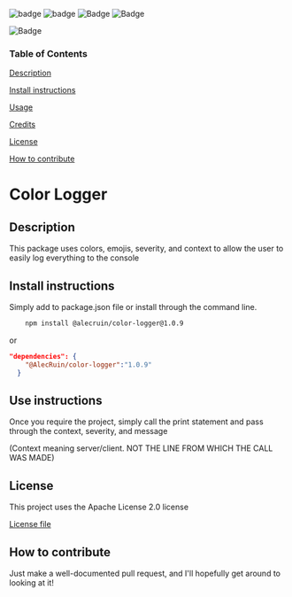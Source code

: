 
  ![badge](https://img.shields.io/badge/Node.js-43853D?style=for-the-badge&logo=node.js&logoColor=white)
  ![badge](https://img.shields.io/github/downloads/AlecRuin/color-logger/total?style=for-the-badge)
  ![Badge](https://img.shields.io/github/languages/code-size/AlecRuin/color-logger?style=for-the-badge)
  ![Badge](https://img.shields.io/github/issues/AlecRuin/color-logger?style=for-the-badge)

  ![Badge](https://img.shields.io/github/stars/AlecRuin/color-logger?style=social)
### Table of Contents 

[Description](#Description)

[Install instructions](#Install-instructions)

[Usage](#Use-instructions)

[Credits](#Credits)

[License](#License)

[How to contribute](#How-to-contribute)
# Color Logger

## Description

This package uses colors, emojis, severity, and context to allow the user to easily log everything to the console

## Install instructions

Simply add to package.json file or install through the command line.
```sh
    npm install @alecruin/color-logger@1.0.9
```
or
```json
"dependencies": {
    "@AlecRuin/color-logger":"1.0.9"
  }
```

## Use instructions

Once you require the project, simply call the print statement and pass through the context, severity, and message 

(Context meaning server/client. NOT THE LINE FROM WHICH THE CALL WAS MADE)


## License 

This project uses the Apache License 2.0 license

[License file](LICENSE.txt)
## How to contribute

Just make a well-documented pull request, and I'll hopefully get around to looking at it!
